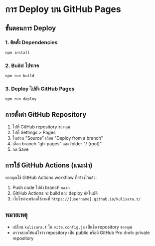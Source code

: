 # การ Deploy บน GitHub Pages

## ขั้นตอนการ Deploy

### 1. ติดตั้ง Dependencies
```bash
npm install
```

### 2. Build โปรเจค
```bash
npm run build
```

### 3. Deploy ไปยัง GitHub Pages
```bash
npm run deploy
```

## การตั้งค่า GitHub Repository

1. ไปที่ GitHub repository ของคุณ
2. ไปที่ Settings > Pages
3. ในส่วน "Source" เลือก "Deploy from a branch"
4. เลือก branch "gh-pages" และ folder "/ (root)"
5. กด Save

## การใช้ GitHub Actions (แนะนำ)

หากคุณใช้ GitHub Actions workflow ที่สร้างไว้แล้ว:
1. Push code ไปยัง branch `main`
2. GitHub Actions จะ build และ deploy อัตโนมัติ
3. เว็บไซต์จะพร้อมใช้งานที่ `https://[username].github.io/kulisara.t/`

## หมายเหตุ

- เปลี่ยน `kulisara.t` ใน `vite.config.js` เป็นชื่อ repository ของคุณ
- ตรวจสอบให้แน่ใจว่า repository เป็น public หรือมี GitHub Pro สำหรับ private repository 